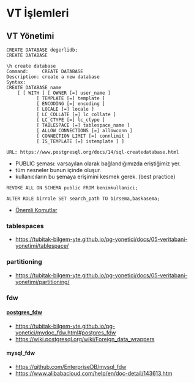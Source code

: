# VT İşlemleri

## VT Yönetimi

```
CREATE DATABASE degerlidb;
CREATE DATABASE
```


```
\h create database
Command:     CREATE DATABASE
Description: create a new database
Syntax:
CREATE DATABASE name
    [ [ WITH ] [ OWNER [=] user_name ]
           [ TEMPLATE [=] template ]
           [ ENCODING [=] encoding ]
           [ LOCALE [=] locale ]
           [ LC_COLLATE [=] lc_collate ]
           [ LC_CTYPE [=] lc_ctype ]
           [ TABLESPACE [=] tablespace_name ]
           [ ALLOW_CONNECTIONS [=] allowconn ]
           [ CONNECTION LIMIT [=] connlimit ]
           [ IS_TEMPLATE [=] istemplate ] ]

URL: https://www.postgresql.org/docs/14/sql-createdatabase.html

```
* PUBLIC şeması: varsayılan olarak bağlandığımızda eriştiğimiz yer. 
* tüm nesneler bunun içinde oluşur. 
* kullanıcıların bu şemaya erişimini kesmek gerek. (best practice)

```
REVOKE ALL ON SCHEMA public FROM benimkullanici;

ALTER ROLE birrole SET search_path TO birsema,baskasema;

```

* [Önemli Komutlar](https://tubitak-bilgem-yte.github.io/pg-yonetici/docs/05-veritabani-yonetimi/postgres_veritaban%C4%B1_islemleri/)

### tablespaces
* https://tubitak-bilgem-yte.github.io/pg-yonetici/docs/05-veritabani-yonetimi/tablespace/

### partitioning
* https://tubitak-bilgem-yte.github.io/pg-yonetici/docs/05-veritabani-yonetimi/partitioning/

### fdw
#### [postgres_fdw](d/fdw.md)
* https://tubitak-bilgem-yte.github.io/pg-yonetici/mydoc_fdw.html#postgres_fdw
* https://wiki.postgresql.org/wiki/Foreign_data_wrappers

#### mysql_fdw
* https://github.com/EnterpriseDB/mysql_fdw
* https://www.alibabacloud.com/help/en/doc-detail/143613.htm
